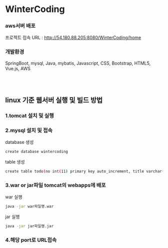 # WinterCoding



### aws서버 배포
프로젝트 접속 URL : http://54.180.88.205:8080/WinterCoding/home

### 개발환경
SpringBoot, mysql, Java, mybatis, Javascript, CSS, Bootstrap, HTML5, Vue.js, AWS

### 　

## linux 기준 웹서버 실행 및 빌드 방법
>
### 1.tomcat 설치 및 실행

### 2.mysql 설치 및 접속

database 생성
```bash
create database wintercoding
```

table 생성 
```bash
create table todo(no int(11) primary key auto_increment, title varchar(45) not null, content varchar(4000), position int(11) not null, duedate datetime, complete varchar(45) );
```
 
### 3.war or jar파일 tomcat의 webapps에 배포

 war 실행
 ```bash
 java -jar war파일명.war
 ```
 
 jar 실행
 ```bash
 java -jar jar파일명.jar
 ```

### 4.해당 port로 URL접속 
